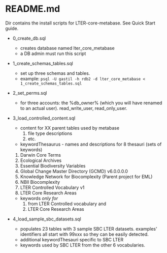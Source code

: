 # README.md
Dir contains the install scripts for LTER-core-metabase. See Quick Start guide. 

- 0_create_db.sql
  - creates database named lter_core_metabase
  - a DB admin must run this script
    
- 1_create_schemas_tables.sql
  - set up three schemas and tables. 
  - example:   `psql -U gastil -h rdb2 -d lter_core_metabase < 1_create_schemas_tables.sql`
- 2_set_perms.sql
  - for three accounts: the %db_owner% (which you will have renamed to an actual user). read_write_user, read_only_user.
- 3_load_controlled_content.sql 
  - content for XX parent tables used by metabase 
    1. file type descriptions
    1. etc.
  - keywordThesaurus - names and descriptions for 8 thesauri (sets of keywords)
   1. Darwin Core Terms
   1. Ecological Archives
   1. Essential Biodiversity Variables
   1. Global Change Master Directory (GCMD) v6.0.0.0.0	
   1. Knowledge Network for Biocomplexity (Parent project for EML)
   1. NBII Biocomplexity
   1. LTER Controlled Vocabulary v1
   1. LTER Core Research Areas
  - keywords *only for*
    1. from LTER Controlled vocabulary and 
    1. LTER Core Research Areas 
- 4_load_sample_sbc_datasets.sql 
  - populates 23 tables with 3 sample SBC LTER datasets. examples' identifiers all start with 99xxx so they can be easily detected.
  - additional keywordThesauri specific to SBC LTER
  - keywords used by SBC LTER from the other 6 vocabularies.

